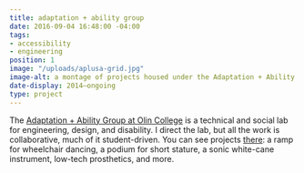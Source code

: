 ```yaml
---
title: adaptation + ability group
date: 2016-09-04 16:48:00 -04:00
tags:
- accessibility
- engineering
position: 1
image: "/uploads/aplusa-grid.jpg"
image-alt: a montage of projects housed under the Adaptation + Ability group
date-display: 2014–ongoing
type: project
---
```


The [Adaptation \+ Ability Group at Olin College](http://aplusa.org) is a technical and social lab for engineering, design, and disability. I direct the lab, but all the work is collaborative, much of it student-driven. You can see projects [there](http://aplusa.org): a ramp for wheelchair dancing, a podium for short stature, a sonic white-cane instrument, low-tech prosthetics, and more.
